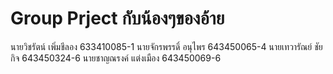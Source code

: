 # Group Prject กับน้องๆของอ้าย
นายวิชรัตน์ เพิ่มชีลอง 633410085-1
นายจักรพรรดิ์ อนุไพร 643450065-4
นายเทวารัณย์ ชัยกิจ 643450324-6 
นายชาญณรงค์ แต่งเมือง 643450069-6
